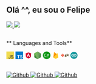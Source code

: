 ## Olá ^^, eu sou o Felipe

 <div>
 <a href="https://github.com/Ephiljp">
  <img height="180em" style="max-width:40%" src="https://github-readme-stats.vercel.app/api?username=Ephiljp&show_icons=true&theme=dark&include_all_commits=true&count_private=true"/>
  <img height="180em" src="https://github-readme-stats.vercel.app/api/top-langs/?username=Ephiljp&layout=compact&langs_count=7&theme=dark"/></a>
</div>

##

 ** Languages and Tools**

<code><img height="20" src="https://raw.githubusercontent.com/github/explore/80688e429a7d4ef2fca1e82350fe8e3517d3494d/topics/javascript/javascript.png"></code>
<code><img height="20" src="https://raw.githubusercontent.com/github/explore/80688e429a7d4ef2fca1e82350fe8e3517d3494d/topics/typescript/typescript.png"></code>
<code><img height="20" src="https://raw.githubusercontent.com/github/explore/80688e429a7d4ef2fca1e82350fe8e3517d3494d/topics/angular/angular.png"></code>
<code><img height="20" src="https://raw.githubusercontent.com/github/explore/80688e429a7d4ef2fca1e82350fe8e3517d3494d/topics/nodejs/nodejs.png"></code>
<code><img height="20" src="https://raw.githubusercontent.com/github/explore/80688e429a7d4ef2fca1e82350fe8e3517d3494d/topics/csharp/csharp.png"></code>
<code><img height="20" src="https://raw.githubusercontent.com/github/explore/80688e429a7d4ef2fca1e82350fe8e3517d3494d/topics/firebase/firebase.png"></code>
<code><img height="20" src="https://raw.githubusercontent.com/github/explore/80688e429a7d4ef2fca1e82350fe8e3517d3494d/topics/git/git.png"></code>
<code><img height="20" src="https://raw.githubusercontent.com/github/explore/80688e429a7d4ef2fca1e82350fe8e3517d3494d/topics/arduino/arduino.png"></code>

##
 <a href="https://github.com/Ephiljp">
<img alt="Github"  src="https://img.shields.io/badge/GitHub-%2312100E.svg?style=plastic&logo=github" style="max-width:100%;"> 
</a>

 <a href="https://www.facebook.com/felipe.hideo">
<img alt="Github"  src="https://img.shields.io/badge/Facebook-%2312100E.svg?style=plastic&logo=facebook&logoColor=white" style="max-width:100%;"> 
</a>

 <a href="https://www.instagram.com/felipe_hideo">
<img alt="Github"  src="https://img.shields.io/badge/Instagram-%2312100E.svg?style=plastic&logo=instagram&logoColor=white" style="max-width:100%;"> 
</a>
<!--
**Ephiljp/Ephiljp** is a ✨ _special_ ✨ repository because its `README.md` (this file) appears on your GitHub profile.
Here are some ideas to get you started:

- 🔭 I’m currently working on ...
- 🌱 I’m currently learning ...
- 👯 I’m looking to collaborate on ...
- 🤔 I’m looking for help with ...
- 💬 Ask me about ...
- 📫 How to reach me: ...
- 😄 Pronouns: ...
- ⚡ Fun fact: ...
-->



